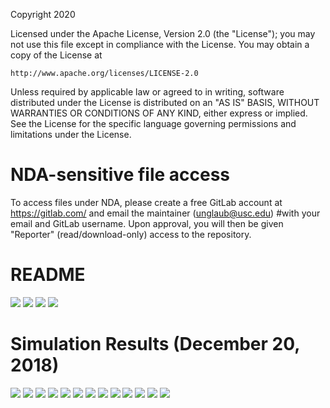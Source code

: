 Copyright 2020

Licensed under the Apache License, Version 2.0 (the "License");
you may not use this file except in compliance with the License.
You may obtain a copy of the License at

    http://www.apache.org/licenses/LICENSE-2.0

Unless required by applicable law or agreed to in writing, software
distributed under the License is distributed on an "AS IS" BASIS,
WITHOUT WARRANTIES OR CONDITIONS OF ANY KIND, either express or implied.
See the License for the specific language governing permissions and
limitations under the License.

# NDA-sensitive file access
To access files under NDA, please create a free GitLab account at <https://gitlab.com/> and email the maintainer (unglaub@usc.edu) 
#with your email and GitLab username. Upon approval, you will then be given "Reporter" (read/download-only) access to the repository.

# README
<img src="Documentation/images/README_USC_65nm_SAR_ADC_Dec20_2018_v2_Page_1.png">
<img src="Documentation/images/README_USC_65nm_SAR_ADC_Dec20_2018_v2_Page_2.png">
<img src="Documentation/images/README_USC_65nm_SAR_ADC_Dec20_2018_v2_Page_3.png">
<img src="Documentation/images/README_USC_65nm_SAR_ADC_Dec20_2018_v2_Page_4.png">

# Simulation Results (December 20, 2018)
<img src="Documentation/images/GF65_12b_SAR_ADC_Simulation_Results_Page_01.png">
<img src="Documentation/images/GF65_12b_SAR_ADC_Simulation_Results_Page_02.png">
<img src="Documentation/images/GF65_12b_SAR_ADC_Simulation_Results_Page_03.png">
<img src="Documentation/images/GF65_12b_SAR_ADC_Simulation_Results_Page_04.png">
<img src="Documentation/images/GF65_12b_SAR_ADC_Simulation_Results_Page_05.png">
<img src="Documentation/images/GF65_12b_SAR_ADC_Simulation_Results_Page_06.png">
<img src="Documentation/images/GF65_12b_SAR_ADC_Simulation_Results_Page_07.png">
<img src="Documentation/images/GF65_12b_SAR_ADC_Simulation_Results_Page_08.png">
<img src="Documentation/images/GF65_12b_SAR_ADC_Simulation_Results_Page_09.png">
<img src="Documentation/images/GF65_12b_SAR_ADC_Simulation_Results_Page_10.png">
<img src="Documentation/images/GF65_12b_SAR_ADC_Simulation_Results_Page_11.png">
<img src="Documentation/images/GF65_12b_SAR_ADC_Simulation_Results_Page_12.png">
<img src="Documentation/images/GF65_12b_SAR_ADC_Simulation_Results_Page_13.png">
